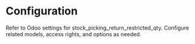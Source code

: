 # Configuration

Refer to Odoo settings for stock_picking_return_restricted_qty. Configure related models, access rights, and options as needed.
